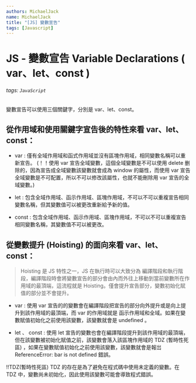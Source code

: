 ```yaml
---
authors: MichaelJack
name: MichaelJack
title: "[JS] 變數宣告"
tags: [Javascript]
---
```


# JS - 變數宣告 Variable Declarations ( var、let、const )

###### tags: `JavaScript`

變數宣告可以使用三個關鍵字，分別是 var、let、const。

## 從作用域和使用關鍵字宣告後的特性來看 var、let、const：

- var : 僅有全域作用域和函式作用域並沒有區塊作用域，相同變數名稱可以重新宣告。
  (！！使用 var 宣告全域變數，這個全域變數是不可以使用 delete 删除的，因為宣告成全域變數該變數就會成為 window 的屬性，而使用 var 宣告全域變數是不可配置，所以不可以修改該屬性，也就不能刪除用 var 宣告的全域變數。)

- let : 包含全域作用域、函示作用域、區塊作用域，不可以不可以重複宣告相同變數名稱，但其變數值可以被更改重新給予新的值。

- const : 包含全域作用域、函示作用域、區塊作用域，不可以不可以重複宣告相同變數名稱，其變數值不可以被更改。

## 從變數提升 (Hoisting) 的面向來看 var、let、const：

> Hoisting 是 JS 特性之一，JS 在執行時可以大致分為 編譯階段和執行階段，編譯階段時會將變數宣告的部分會由內而外往上移動到當前變數所在作用域的最頂端，這流程就是 Hoisting。僅會提升宣告部分，變數初始化賦值的部分並不會提升。

- var : 使用 var 宣告的的變數會在編譯階段把宣告的部分向外提升或是向上提升到該作用域的最頂端，而 var 的作用域就是 函示作用域和全域。如果在變數賦值初始化之前使用該變數，該變數就會是 undefined 。

- let 、 const : 使用 let 宣告的變數也會在編譯階段提升到該作用域的最頂端，但在該變數被初始化賦值之前，該變數會落入該區塊作用域的 TDZ (暫時性死區) ，如果在變數賦值初始化之前使用該變數，該變數就會是報岀 ReferenceError: bar is not defined 錯誤。

!!TDZ(暫時性死區)
TDZ 的存在是為了避免在程式碼中使用未定義的變數。在 TDZ 中，變數尚未初始化，因此使用該變數可能會導致程式錯誤。
